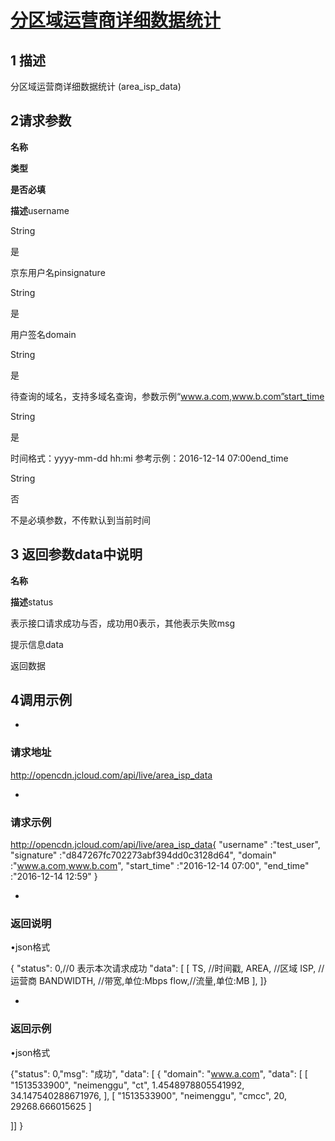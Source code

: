 # []()[分区域运营商详细数据统计]()

## 1 描述

分区域运营商详细数据统计 (area_isp_data)

## 2请求参数

**名称**

**类型**

**是否必填**

**描述**username

String

是

京东用户名pinsignature

String

是

用户签名domain

String

是

待查询的域名，支持多域名查询，参数示例“www.a.com,www.b.com”start_time

String

是

时间格式：yyyy-mm-dd hh:mi 参考示例：2016-12-14 07:00end_time

String

否

不是必填参数，不传默认到当前时间

## 3 返回参数data中说明

**名称**

**描述**status

表示接口请求成功与否，成功用0表示，其他表示失败msg

提示信息data

返回数据

## 4调用示例

* 
### 请求地址

http://opencdn.jcloud.com/api/live/area_isp_data

* 
### 请求示例

http://opencdn.jcloud.com/api/live/area_isp_data{
"username" :"test_user",
"signature" :"d847267fc702273abf394dd0c3128d64",
"domain" :"www.a.com,www.b.com",
"start_time" :"2016-12-14 07:00",
"end_time" :"2016-12-14 12:59"
}

* 
### 返回说明

•json格式

{
"status": 0,//0 表示本次请求成功
"data": [
[
TS, //时间戳,
AREA, //区域
ISP, //运营商
BANDWIDTH, //带宽,单位:Mbps
flow,//流量,单位:MB
],
]}

* 
### 返回示例

•json格式

{"status": 0,"msg": "成功",
"data": [
{
"domain": "www.a.com",
"data": [
[
"1513533900",
"neimenggu",
"ct",
1.4548978805541992,
34.147540288671976,
],
[
"1513533900",
"neimenggu",
"cmcc",
20,
29268.666015625
]

]]
}